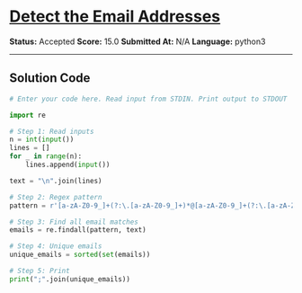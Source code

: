 # [Detect the Email Addresses](https://www.hackerrank.com/challenges/detect-the-email-addresses/problem)

**Status:** Accepted
**Score:** 15.0
**Submitted At:** N/A
**Language:** python3

---

## Solution Code

```python
# Enter your code here. Read input from STDIN. Print output to STDOUT

import re

# Step 1: Read inputs
n = int(input())
lines = []
for _ in range(n):
    lines.append(input())

text = "\n".join(lines)

# Step 2: Regex pattern
pattern = r'[a-zA-Z0-9_]+(?:\.[a-zA-Z0-9_]+)*@[a-zA-Z0-9_]+(?:\.[a-zA-Z0-9_]+)*'

# Step 3: Find all email matches
emails = re.findall(pattern, text)

# Step 4: Unique emails
unique_emails = sorted(set(emails))

# Step 5: Print
print(";".join(unique_emails))

